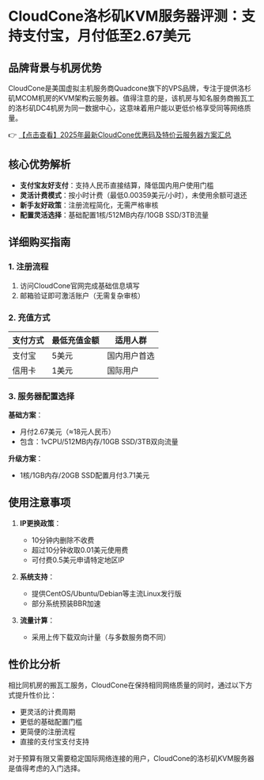# CloudCone洛杉矶KVM服务器评测：支持支付宝，月付低至2.67美元

## 品牌背景与机房优势
CloudCone是美国虚拟主机服务商Quadcone旗下的VPS品牌，专注于提供洛杉矶MCOM机房的KVM架构云服务器。值得注意的是，该机房与知名服务商搬瓦工的洛杉矶DC4机房为同一数据中心，这意味着用户能以更低价格享受同等网络质量。

👉 [【点击查看】2025年最新CloudCone优惠码及特价云服务器方案汇总](https://bit.ly/Cloudcone)

## 核心优势解析
- **支付宝友好支付**：支持人民币直接结算，降低国内用户使用门槛
- **灵活计费模式**：按小时计费（最低0.00359美元/小时），未使用余额可退还
- **新手友好政策**：注册流程简化，无需严格审核
- **配置灵活选择**：基础配置1核/512MB内存/10GB SSD/3TB流量

## 详细购买指南
### 1. 注册流程
1. 访问CloudCone官网完成基础信息填写
2. 邮箱验证即可激活账户（无需复杂审核）

### 2. 充值方式
| 支付方式 | 最低充值金额 | 适用人群 |
|---------|------------|---------|
| 支付宝   | 5美元       | 国内用户首选 |
| 信用卡   | 1美元       | 国际用户 |

### 3. 服务器配置选择
**基础方案**：
- 月付2.67美元（≈18元人民币）
- 包含：1vCPU/512MB内存/10GB SSD/3TB双向流量

**升级方案**：
- 1核/1GB内存/20GB SSD配置月付3.71美元

## 使用注意事项
1. **IP更换政策**：
   - 10分钟内删除不收费
   - 超过10分钟收取0.01美元使用费
   - 可付费0.5美元申请特定地区IP

2. **系统支持**：
   - 提供CentOS/Ubuntu/Debian等主流Linux发行版
   - 部分系统预装BBR加速

3. **流量计算**：
   - 采用上传下载双向计量（与多数服务商不同）

## 性价比分析
相比同机房的搬瓦工服务，CloudCone在保持相同网络质量的同时，通过以下方式提升性价比：
- 更灵活的计费周期
- 更低的基础配置门槛
- 更简便的注册流程
- 直接的支付宝支付支持

对于预算有限又需要稳定国际网络连接的用户，CloudCone的洛杉矶KVM服务器是值得考虑的入门选择。